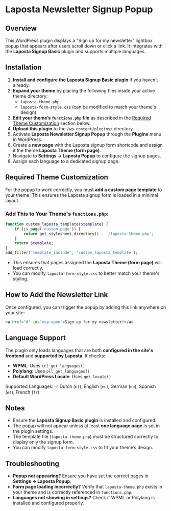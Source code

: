 # Laposta Newsletter Signup Popup

## Overview
This WordPress plugin displays a "Sign up for my newsletter" lightbox popup that appears after users scroll down or click a link. It integrates with the **Laposta Signup Basic** plugin and supports multiple languages.

## Installation

1. **Install and configure the [Laposta Signup Basic plugin](https://wordpress.org/plugins/laposta-signup-basic/)** if you haven’t already.
2. **Expand your theme** by placing the following files inside your active theme directory:
   - `laposta-theme.php`
   - `laposta-form-style.css` (can be modified to match your theme's design).
3. **Edit your theme’s `functions.php` file** as described in the [Required Theme Customization](#required-theme-customization) section below.
4. **Upload this plugin** to the `/wp-content/plugins/` directory.
5. Activate **Laposta Newsletter Signup Popup** through the **Plugins** menu in WordPress.
6. Create a **new page** with the Laposta signup form shortcode and assign it the theme **Laposta Theme (form page)**.
7. Navigate to **Settings → Laposta Popup** to configure the signup pages.
8. Assign each language to a dedicated signup page.

## Required Theme Customization
For the popup to work correctly, you must **add a custom page template** to your theme. This ensures the Laposta signup form is loaded in a minimal layout.

### Add This to Your Theme's `functions.php`:
```php
function custom_laposta_template($template) {
    if (is_page('custom-page')) {
        return get_stylesheet_directory() . '/laposta-theme.php';
    }
    return $template;
}
add_filter('template_include', 'custom_laposta_template');
```
* This ensures that pages assigned the **Laposta Theme (form page)** will load correctly.
* You can modify `laposta-form-style.css` to better match your theme's styling.

## How to Add the Newsletter Link

Once configured, you can trigger the popup by adding this link anywhere on your site:
```html
<a href="#" id="nsp-open">Sign up for my newsletter!</a> 
```

## Language Support
The plugin only loads languages that are both **configured in the site's frontend** and **supported by Laposta**. It checks:

* **WPML**: Uses `icl_get_languages()`
* **Polylang**: Uses `pll_get_languages()`
* **Default WordPress Locale**: Uses `get_locale()`

Supported Languages:
✅ Dutch (`nl`), English (`en`), German (`de`), Spanish (`es`), French (`fr`)

## Notes
* Ensure the **Laposta Signup Basic plugin** is installed and configured.
* The popup will not appear unless at least **one language page** is set in the plugin settings.
* The template file (`laposta-theme.php`) must be structured correctly to display only the signup form.
* You can modify `laposta-form-style.css` to fit your theme’s design.

## Troubleshooting

* **Popup not appearing?** Ensure you have set the correct pages in **Settings → Laposta Popup**.
* **Form page loading incorrectly?** Verify that `laposta-theme.php` exists in your theme and is correctly referenced in `functions.php`.
* **Languages not showing in settings?** Check if WPML or Polylang is installed and configured properly.